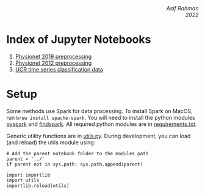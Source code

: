 <div align="right" style="text-align:right"><i>Asif Rahman<br>2022</i></div>

# Index of Jupyter Notebooks

1. [Physionet 2019 preprocessing](ehr/physionet2019-prepare-data.ipynb)
1. [Physionet 2012 preprocessing](ehr/physionet2012-prepare-data.ipynb)
1. [UCR time series classification data](timeseries/ucr-timeseries-classification-prepare-data.ipynb)

# Setup

Some methods use Spark for data processing. To install Spark on MacOS, run `brew install apache-spark`. You will need to install the python modules [pyspark](https://pypi.org/project/pyspark/) and [findspark](https://pypi.org/project/findspark/). All required python modules are in [requirements.txt](requirements.txt).

Generic utility functions are in [utils.py](utils.py). During development, you can load (and reload) the utils module using:

```
# Add the parent notebook folder to the modules path
parent = '../'
if parent not in sys.path: sys.path.append(parent)

import importlib
import utils
importlib.reload(utils)
```
